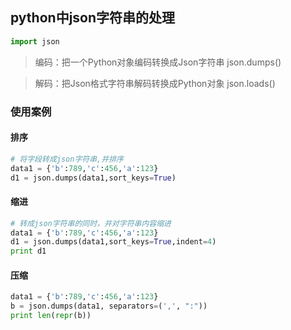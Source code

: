 ## python中json字符串的处理
```python
import json
```
> 编码：把一个Python对象编码转换成Json字符串   json.dumps()

> 解码：把Json格式字符串解码转换成Python对象   json.loads()

### 使用案例
#### 排序
```python
# 将字段转成json字符串,并排序
data1 = {'b':789,'c':456,'a':123}
d1 = json.dumps(data1,sort_keys=True)
```

#### 缩进
```python
# 转成json字符串的同时，并对字符串内容缩进
data1 = {'b':789,'c':456,'a':123}
d1 = json.dumps(data1,sort_keys=True,indent=4)
print d1
```


#### 压缩
```python
data1 = {'b':789,'c':456,'a':123}
b = json.dumps(data1, separators=(',', ":"))
print len(repr(b))
```
